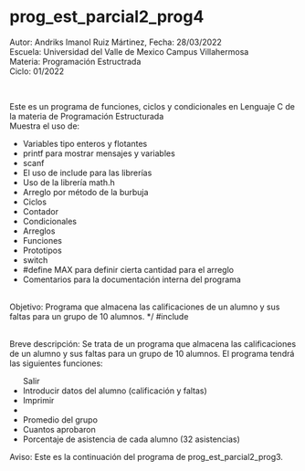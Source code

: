 # prog_est_parcial2_prog4
<p>Autor: Andriks Imanol Ruiz Mártinez, Fecha: 28/03/2022 <br>
Escuela: Universidad del Valle de Mexico Campus Villahermosa <br>
Materia: Programación Estructrada <br>
Ciclo: 01/2022</p>
<br>
<p>Este es un programa de funciones, ciclos y condicionales en Lenguaje C de la materia de Programación Estructurada<br>
Muestra el uso de:
  <ul>
    <li>Variables tipo enteros y flotantes</li>
    <li>printf para mostrar mensajes y variables</li>
    <li>scanf</li>
    <li>El uso de include para las librerías</li>
    <li>Uso de la librería math.h</li>
    <li>Arreglo por método de la burbuja</li>
    <li>Ciclos</li>
    <li>Contador</li>
    <li>Condicionales</li>
    <li>Arreglos</li>
    <li>Funciones</li>
    <li>Prototipos</li>
    <li>switch</li>
    <li>#define MAX  para definir cierta cantidad para el arreglo</li>
    <li>Comentarios para la documentación interna del programa</li>
    </ul>
    </p>
<br>
Objetivo: Programa que almacena las calificaciones de un alumno y sus faltas para un grupo de 10 alumnos.
*/
#include<stdio.h>
<br>
<br>
<p>Breve descripción: 
Se trata de un programa que almacena las calificaciones de un alumno y sus faltas para un grupo de 10 alumnos. El programa tendrá las siguientes funciones:
<ul>
<lie>Salir</li>
<li>Introducir datos del alumno (calificación y faltas)</li>
<li>Imprimir<li>
<li>Promedio del grupo</li>
<li>Cuantos aprobaron</li>
<li>Porcentaje de asistencia de cada alumno (32 asistencias)</li>
</ul>
Aviso: Este es la continuación del programa de prog_est_parcial2_prog3.
</p>
